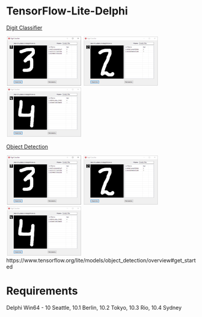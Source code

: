 # TensorFlow-Lite-Delphi
<a href="https://github.com/tensorflow/examples/tree/master/lite/examples/digit_classifier/android">Digit Classifier</a>

<div align="left">
    <img src="https://github.com/DonkeySmall/TensorFlow-Lite-Delphi/blob/master/screenshots/test3.jpg" width="200px"</img> 
    <img src="https://github.com/DonkeySmall/TensorFlow-Lite-Delphi/blob/master/screenshots/test4.jpg" width="200px"</img> 
    <img src="https://github.com/DonkeySmall/TensorFlow-Lite-Delphi/blob/master/screenshots/test5.jpg" width="200px"</img> 
</div>

<a href="https://www.tensorflow.org/lite/models/object_detection/overview#get_started">Object Detection</a>

<div align="left">
    <img src="https://github.com/DonkeySmall/TensorFlow-Lite-Delphi/blob/master/screenshots/test3.jpg" width="200px"</img> 
    <img src="https://github.com/DonkeySmall/TensorFlow-Lite-Delphi/blob/master/screenshots/test4.jpg" width="200px"</img> 
    <img src="https://github.com/DonkeySmall/TensorFlow-Lite-Delphi/blob/master/screenshots/test5.jpg" width="200px"</img> 
</div>
https://www.tensorflow.org/lite/models/object_detection/overview#get_started

# Requirements

Delphi Win64 - 10 Seattle, 10.1 Berlin, 10.2 Tokyo, 10.3 Rio, 10.4 Sydney 
